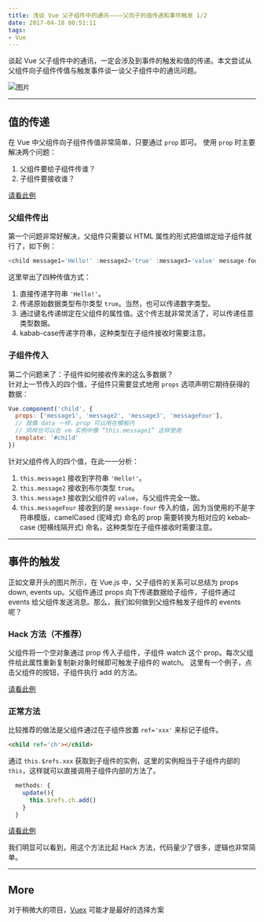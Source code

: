 ```yaml
---
title: 浅谈 Vue 父子组件中的通讯————父向子的值传递和事件触发 1/2
date: 2017-04-18 00:51:11
tags:
- Vue
---
```



谈起 Vue 父子组件中的通讯，一定会涉及到事件的触发和值的传递。本文尝试从父组件向子组件传值与触发事件谈一谈父子组件中的通讯问题。


![图片](./props-events.png)

----

## 值的传递


在 Vue 中父组件向子组件传值非常简单，只要通过 `prop` 即可。
使用 `prop` 时主要解决两个问题：  
1. 父组件要给子组件传谁？
2. 子组件要接收谁？  

[请看此例](https://codepen.io/RalfZ/pen/EmPyKv)

### 父组件传出

第一个问题非常好解决，父组件只需要以 HTML 属性的形式把值绑定给子组件就行了，如下例：
```js
<child message1='Hello!' :message2='true' :message3='value' message-four='World!'></child>
```
这里举出了四种传值方式：  
1. 直接传递字符串 `'Hello!'`。
2. 传递原始数据类型布尔类型 `true`。当然，也可以传递数字类型。
3. 通过键名传递绑定在父组件的属性值。这个传志就非常灵活了，可以传递任意类型数据。
4. kabab-case传递字符串，这种类型在子组件接收时需要注意。

### 子组件传入

第二个问题来了：子组件如何接收传来的这么多数据？  
针对上一节传入的四个值，子组件只需要显式地用 `props` 选项声明它期待获得的数据：
```js
Vue.component('child', {
  props: ['message1', 'message2', 'message3', 'messageFour'],
  // 就像 data 一样，prop 可以用在模板内
  // 同样也可以在 vm 实例中像 “this.message1” 这样使用
  template: '#child'
})
```
针对父组件传入的四个值，在此一一分析：
1. `this.message1` 接收到字符串 `'Hello!'`。
2. `this.message2` 接收到布尔类型 `true`。
3. `this.message3` 接收到父组件的 `value`，与父组件完全一致。
4. `this.messageFour` 接收到的是 `message-four` 传入的值，因为当使用的不是字符串模版，camelCased (驼峰式) 命名的 prop 需要转换为相对应的 kebab-case (短横线隔开式) 命名，这种类型在子组件接收时需要注意。  

----

## 事件的触发  

正如文章开头的图片所示，在 Vue.js 中，父子组件的关系可以总结为 props down, events up。父组件通过 props 向下传递数据给子组件，子组件通过 events 给父组件发送消息。那么，我们如何做到父组件触发子组件的 events 呢？

### Hack 方法（不推荐）  

父组件将一个空对象通过 prop 传入子组件，子组件 watch 这个 prop。每次父组件给此属性重新复制新对象时候即可触发子组件的 watch。
这里有一个例子，点击父组件的按钮，子组件执行 add 的方法。

[请看此例](https://codepen.io/RalfZ/pen/KmVgxB)

### 正常方法

比较推荐的做法是父组件通过在子组件放置 `ref='xxx'` 来标记子组件。
```HTML
<child ref='ch'></child>
```

通过 `this.$refs.xxx` 获取到子组件的实例，这里的实例相当于子组件内部的 `this`，这样就可以直接调用子组件内部的方法了。
```js
  methods: {
    update(){
      this.$refs.ch.add()
    }
  }
```


[请看此例](https://codepen.io/RalfZ/pen/NjxbWz)

我们明显可以看到，用这个方法比起 Hack 方法，代码量少了很多，逻辑也非常简单。

----

## More  

对于稍微大的项目，[Vuex](https://vuex.vuejs.org/zh-cn/intro.html) 可能才是最好的选择方案